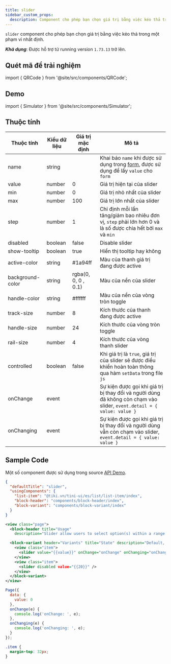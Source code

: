```yaml
---
title: slider
sidebar_custom_props:
  description: Component cho phép bạn chọn giá trị bằng việc kéo thả trong một phạm vi nhất định
---
```


`slider` component cho phép bạn chọn giá trị bằng việc kéo thả trong một phạm vi nhất định.

**_Khả dụng_**: Được hỗ trợ từ running version `1.73.13` trở lên.

## Quét mã để trải nghiệm

import { QRCode } from '@site/src/components/QRCode';

<QRCode page="pages/component/basic/slider/index" />

## Demo

import { Simulator } from '@site/src/components/Simulator';

<Simulator page="pages/component/basic/slider/index" />

## Thuộc tính

| Thuộc tính       | Kiểu dữ liệu | Giá trị mặc định    | Mô tả                                                                                                                  |
| ---------------- | ------------ | ------------------- | ---------------------------------------------------------------------------------------------------------------------- |
| name             | string       |                     | Khai báo `name` khi được sử dụng trong [form](form), được sử dụng để lấy `value` cho `form`                            |
| value            | number       | 0                   | Giá trị hiện tại của slider                                                                                            |
| min              | number       | 0                   | Giá trị nhỏ nhất của slider                                                                                            |
| max              | number       | 100                 | Giá trị lớn nhất của slider                                                                                            |
| step             | number       | 1                   | Chỉ định mỗi lần tăng/giảm bao nhiêu đơn vị, `step` phải lớn hơn 0 và là số được chia hết bởi `max` và `min`           |
| disabled         | boolean      | false               | Disable slider                                                                                                         |
| show-tooltip     | boolean      | true                | Hiển thị tooltip hay không                                                                                             |
| active-color     | string       | #1a94ff             | Màu của thanh giá trị đang được active                                                                                 |
| background-color | string       | rgba(0, 0, 0 , 0.1) | Màu của nền của slider                                                                                                 |
| handle-color     | string       | #ffffff             | Màu của nền của vòng tròn toggle                                                                                       |
| track-size       | number       | 8                   | Kích thước của thanh đang được active                                                                                  |
| handle-size      | number       | 24                  | Kích thước của vòng tròn toggle                                                                                        |
| rail-size        | number       | 4                   | Kích thước của vòng thanh slider                                                                                       |
| controlled       | boolean      | false               | Khi giá trị là `true`, giá trị của slider sẽ được điều khiển hoàn toàn thông qua hàm `setData` trong file `js`         |
| onChange         | event        |                     | Sự kiện được gọi khi giá trị bị thay đổi và người dùng đã không còn chạm vào slider, `event.detail = { value: value }` |
| onChanging       | event        |                     | Sự kiện được gọi khi giá trị bị thay đổi và người dùng vẫn còn chạm vào slider, `event.detail = { value: value }`      |

## Sample Code

Một số component được sử dụng trong source [API Demo](https://github.com/tikivn/miniapp-getting-started/tree/main/api-demo).

```json title=index.json
{
  "defaultTitle": "slider",
  "usingComponents": {
    "list-item": "@tiki.vn/tini-ui/es/list/list-item/index",
    "block-header": "components/block-header/index",
    "block-variant": "components/block-variant/index"
  }
}
```

```xml title=index.txml
<view class="page">
  <block-header title="Usage"
    description="Slider allow users to select option(s) within a range." />

  <block-variant header="Variants" title="State" description="Default, Hover, Focus, Active and Disabled.">
    <view class="item">
      <slider value="{{value}}" onChange="onChange" onChanging="onChanging" />
    </view>
    <view class="item">
      <slider disabled value="{{20}}" />
    </view>
  </block-variant>
</view>
```

```js title=index.js
Page({
  data: {
    value: 0
  },
  onChange(e) {
    console.log('onChange: ', e);
  },
  onChanging(e) {
    console.log('onChanging: ', e);
  }
});
```

```css title=index.tcss
.item {
  margin-top: 32px;
}
```
